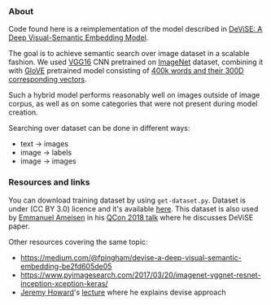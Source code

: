### About

Code found here is a reimplementation of the model described in [DeViSE: A Deep Visual-Semantic Embedding Model](https://static.googleusercontent.com/media/research.google.com/en//pubs/archive/41473.pdf).

The goal is to achieve semantic search over image dataset in a scalable fashion. We used [VGG16](https://keras.io/api/applications/vgg/) CNN pretrained on [ImageNet](http://www.image-net.org/about-overview) dataset, combining it with [GloVE](https://nlp.stanford.edu/projects/glove/) pretrained model consisting of [400k words and their 300D corresponding vectors](http://nlp.stanford.edu/data/glove.6B.zip).

Such a hybrid model performs reasonably well on images outside of image corpus, as well as on some categories that were not present during model creation.

Searching over dataset can be done in different ways:

* text -> images
* image -> labels
* image -> images


### Resources and links

You can download training dataset by using `get-dataset.py`. Dataset is under (CC BY 3.0) licence and it's available [here](https://vision.cs.uiuc.edu/pascal-sentences/). This dataset is also used by [Emmanuel Ameisen](https://mlpowered.com/about/) in his [QCon 2018 talk](https://www.infoq.com/presentations/semantic-search-engine/) where he discusses DeViSE paper.

Other resources covering the same topic:

* <https://medium.com/@fpingham/devise-a-deep-visual-semantic-embedding-be2fd605de05>
* <https://www.pyimagesearch.com/2017/03/20/imagenet-vggnet-resnet-inception-xception-keras/>
* [Jeremy Howard](https://medium.com/@jeremyphoward)'s [lecture](https://www.youtube.com/watch?v=tY0n9OT5_nA&feature=youtu.be&t=1h55m23s) where he explains devise approach
